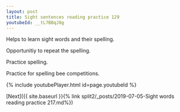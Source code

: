 ```yaml
---
layout: post
title: Sight sentences reading practice 129
youtubeId: __tL7BBqJ8g
---
```

 
 
Helps to learn sight words and their spelling.

Opportunitiy to repeat the spelling. 

Practice spelling. 
 
Practice for spelling bee competitions. 
 
{% include youtubePlayer.html id=page.youtubeId %}
 
 

[Next]({{ site.baseurl }}{% link  split2/_posts/2019-07-05-Sight words reading practice 217.md%})
 
